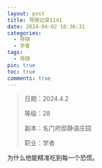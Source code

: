```yaml
---
layout: post
title: 导随记录1141
date: 2024-04-02 10:36:31
categories:
  - 导随
  - 学者
tags:
  - 导随
pin: true
toc: true
comments: true
---
```

> 日期：2024.4.2
>
> 等级：28
>
> 副本：名门府邸静语庄园
>
> 职业：学者

为什么他能精准吃到每一个恐慌。